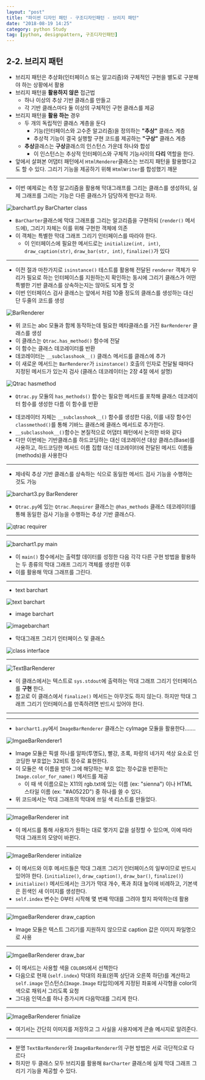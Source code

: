 ```yaml
---
layout: "post"
title: "파이썬 디자인 패턴 - 구조디자인패턴 - 브리지 패턴"
date: "2018-08-19 14:25"
category: python Study
tag: [python, designpattern, 구조디자인패턴]
---
```




## 2-2. 브리지 패턴

* 브리지 패턴은 추상화(인터페이스 또는 알고리즘)와 구체적인 구현을 별도로 구분해야 하는 상황에서 활용
* 브리지 패턴을 **활용하지 않은** 접근법
  - 하나 이상의 추상 기반 클래스를 만들고
  - 각 기반 클래스마다 둘 이상의 구체적인 구현 클래스를 제공
* 브리지 패턴을 **활용 하는** 경우
  - 두 개의 독립적인 클래스 계층을 둔다
    - 기능(인터페이스와 고수준 알고리즘)을 정의하는 **"추상"** 클래스 계층
    - 추상적 기능이 결국 실행할 구현 코드를 제공하는 **"구상"** 클래스 계층
  - **추상**클래스는 **구상**클래스의 인스턴스 가운데 하나와 합성
    - 이 인스턴스는 추상적 인터페이스와 구체적 기능사이의 **다리** 역할을 한다.
* 앞에서 살펴본 어댑터 패턴에서 `HtmlRenderer`클래스는 브리지 패턴을 활용했다고도 할 수 있다. 그리기 기능을 제공하기 위해 `HtmlWriter`를 합성했기 깨문

---

* 이번 예제로는 측정 알고리즘을 활용해 막대그래프를 그리는 클래스를 생성하되, 실제 그래프를 그리는 기능은 다른 클래스가 담당하게 한다고 하자.

![barchart1.py BarCharter class](http://mino-park7.github.io/assets/images/2018/08/barchart1-py-barcharter-class.png)

* `BarCharter`클래스에 막대 그래프를 그리는 알고리즘을 구현하되 (`render()` 메서드에), 그리기 자체는 이를 위해 구현한 객체에 의존
* 이 객체는 특별한 막대 그래프 그리기 인터페이스를 따라야 한다.
  - 이 인터페이스에 필요한 메서드로는 `initialize(int, int)`, `draw_caption(str)`, `draw_bar(str, int)`, `finalize()`가 있다

---

* 이전 절과 마찬가지로 `isinstance()` 테스트를 활용해 전달된 `renderer` 객체가 우리가 필요로 하는 인터페이스를 지원하는지 확인하는 동시에 그리기 클래스가 어떤 특별한 기반 클래스를 상속하는지는 않아도 되게 할 것
* 이번 인터페이스 검사 클래스는 앞에서 처럼 10줄 정도의 클래스를 생성하는 대신 단 두줄의 코드를 생성

![BarRenderer](http://mino-park7.github.io/assets/images/2018/08/barrenderer.png)

* 위 코드는 abc 모듈과 함께 동작하는데 필요한 메타클래스를 가진 `BarRenderer` 클래스를 생성
* 이 클래스는 `Qtrac.has_method()` 함수에 전달
* 이 함수는 클래스 데코레이터를 반환
* 데코레이터는 `__subclasshook__()` 클래스 메서드를 클래스에 추가
* 이 새로운 메서드는 `BarRenderer`가 `isinstance()` 호출의 인자로 전달될 때마다 지정된 메서드가 있는지 검사 (클래스 데코레이터는 2장 4절 에서 설명)

![Qtrac hasmethod](http://mino-park7.github.io/assets/images/2018/08/qtrac-hasmethod.png)

* `Qtrac.py` 모듈의 `has_methods()` 함수는 필요한 메서드를 포착해 클래스 데코레이터 함수를 생성한 다름 이 함수를 반환
- 데코레이터 자체는 `__subclasshook__()` 함수를 생성한 다음, 이를 내장 함수인 `classmethod()`를 통해 기바느 클래스에 클래스 메서드로 추가한다.
- `__subclasshook__()`함수는 본질적으로 어댑터 패턴에서 논의한 바와 같다
- 다만 이번에는 기반클래스를 하드코딩하는 대신 데코레이션 대상 클래스(Base)를 사용하고, 하드코딩한 메서드 이름 집합 대신 데코레이터에 전달된 메서드 이름들(methods)을 사용한다

---

- 제네릭 추상 기반 클래스를 상속하는 식으로 동일한 메서드 검사 기능을 수행하는 것도 가능

![barchart3.py BarRenderer](http://mino-park7.github.io/assets/images/2018/08/barchart3-barrenderer.png)

- `Qtrac.py`에 있는 `Qtrac.Requirer` 클래스는 `@has_methods` 클래스 데코레이터를 통해 동일한 검사 기능을 수행하는 추상 기반 클래스다.

![qtrac requirer](http://mino-park7.github.io/assets/images/2018/08/qtrac-requirer.png)

---

![barchart1.py main](http://mino-park7.github.io/assets/images/2018/08/barchart1-py-main.png)

- 이 `main()` 함수에서는 출력할 데이터를 성정한 다음 각각 다른 구현 방법을 활용하는 두 종류의 막대 그래프 그리기 객체를 생성한 이후
- 이를 활용해 막대 그래프를 그린다.

---
- text barchart


![text barchart](http://mino-park7.github.io/assets/images/2018/08/text-barchart.png)

- image barchart

![imagebarchart](http://mino-park7.github.io/assets/images/2018/08/imagebarchart.png)

- 막대그래프 그리기 인터페이스 및 클래스

![class interface](http://mino-park7.github.io/assets/images/2018/08/class-interface.png)

---

![TextBarRenderer](http://mino-park7.github.io/assets/images/2018/08/textbarrenderer.png)

- 이 클래스에서는 텍스트로 `sys.stdout`에 출력하는 막대 그래프 그리기 인터페이스를 **구현** 한다.
- 참고로 이 클래스에서 `finalize()` 메서드는 아무것도 하지 않는다. 하지만 막대 그래프 그리기 인터페이스를 만족하려면 반드시 있어야 한다.

---
---

- `barchart1.py`에서 `ImageBarRenderer` 클래스는 cyImage 모듈을 활용한다.......

![ImgaeBarRenderer1](http://mino-park7.github.io/assets/images/2018/08/imgaebarrenderer1.png)

- Image 모듈은 픽셀 하나를 알파(투명도), 빨강, 초록, 파랑의 네가지 색상 요소로 인코딩한 부호없는 32비트 정수로 표현한다.
- 이 모듈은 색 이름을 받아 그에 해당하는 부호 없는 정수값을 반환하는 `Image.color_for_name()` 메서드를 제공
  - 이 때 색 이름으로는 X11의 rgb.txt에 있는 이름 (ex: "sienna") 이나 HTML 스타일 이름 (ex: "#A0522D") 중 하나를 쓸 수 있다.
- 위 코드에서는 막대 그래프의 막대에 쓰일 색 리스트를 만들었다.

---

![ImageBarRenderer __init__](http://mino-park7.github.io/assets/images/2018/08/imagebarrenderer-init.png)

- 이 메서드를 통해 사용자가 원하는 대로 몇가지 값을 설정할 수 있으며, 이에 따라 막대 그래프의 모양이 바뀐다.

---

![ImageBarRenderer initialize](http://mino-park7.github.io/assets/images/2018/08/imagebarrenderer-initialize.png)

- 이 메서드와 이후 메서드들은 막대 그래프 그리기 인터페이스의 일부이므로 반드시 있어야 한다. (`initialize()`, `draw_caption()`, `draw_bar()`, `finalize()`)
- `initialize()` 메서드에서는 크기가 막대 개수, 폭과 최대 높이에 비례하고, 기본색은 흰색인 새 이미지를 생성한다.
- `self.index` 변수는 0부터 시작해 몇 번째 막대를 그려야 할지 파악하는데 활용

---

![ImgaeBarRenderer draw_caption](http://mino-park7.github.io/assets/images/2018/08/imgaebarrenderer-draw-caption.png)

- Image 모듈은 텍스트 그리기를 지원하지 않으므로 caption 값은 이미지 파일명으로 사용

---

![ImgaeBarRenderer draw_bar](http://mino-park7.github.io/assets/images/2018/08/imgaebarrenderer-draw-bar.png)

- 이 메서드는 사용할 색을 `COLORS`에서 선책한다
- 다음으로 현재 (`self.index`) 막대의 좌표(왼쪽 상단과 오른쪽 하단)를 계산하고 `self.image` 인스턴스(`Image.Image` 타입의)에게 지정된 좌표에 사각형을 color의 색으로 채워서 그리도록 요청
- 그다음 인덱스를 하나 증가시켜 다음막대를 그리게 한다.

---

![ImageBarRenderer finialize](http://mino-park7.github.io/assets/images/2018/08/imagebarrenderer-finialize.png)

- 여기서는 간단히 이미지를 저장하고 그 사실을 사용자에게 콘솔 메시지로 알려준다.

---

- 분명 `TextBarRenderer`와 `ImageBarRenderer`의 구현 방법은 서로 극단적으로 다르다
- 하지만 두 클래스 모두 브리지를 활용해 `BarCharter` 클래스에 실제 막대 그래프 그리기 기능을 제공할 수 있다.

